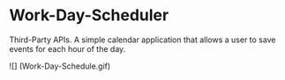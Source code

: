# Work-Day-Scheduler

Third-Party APIs. A simple calendar application that allows a user to save events for each hour of the day.

![] (Work-Day-Schedule.gif)
